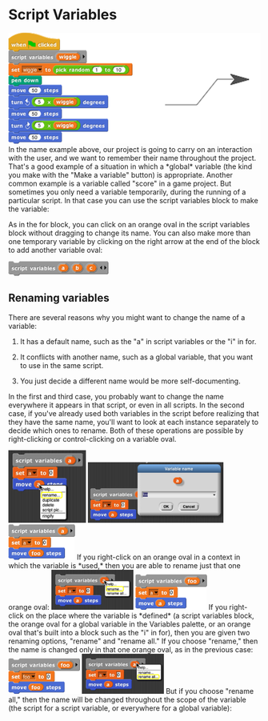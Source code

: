 # Script Variables

<img src="assets/images/image102.png" style="width:528px; height:222px">
In the name example above, our project is going to
carry on an interaction with the user, and we want to remember their
name throughout the project. That's a good example of a situation in
which a *global* variable (the kind you make with the "Make a variable"
button) is appropriate. Another common example is a variable called
"score" in a game project. But sometimes you only need a variable
temporarily, during the running of a particular script. In that case you
can use the script variables block to make the variable:

As in the for block, you can click on an orange oval in the script
variables block without dragging to change its name. You can also make
more than one temporary variable by clicking on the right arrow at the
end of the block to add another variable oval:

<img src="assets/images/image106.png" style="width:200px; height:29px">

## Renaming variables


There are several reasons why you might want to change the name of a
variable:

1.  It has a default name, such as the "a" in script variables or the
    "i" in for.

2.  It conflicts with another name, such as a global variable, that you
    want to use in the same script.

3.  You just decide a different name would be more self-documenting.

In the first and third case, you probably want to change the name
everywhere it appears in that script, or even in all scripts. In the
second case, if you've already used both variables in the script before
realizing that they have the same name, you'll want to look at each
instance separately to decide which ones to rename. Both of these
operations are possible by right-clicking or control-clicking on a
variable oval.

<img src="assets/images/image107.png" style="width:155px; height:145px">
<img src="assets/images/image108.png" style="width:271px; height:121px">
<img src="assets/images/image109.png" style="width:133px; height:71px">
If you right-click on an orange oval in a
context in which the variable is *used,* then you are able to rename
just that one orange oval:

<img src="assets/images/image110.png" style="width:164px; height:80px">
<img src="assets/images/image111.png" style="width:143px; height:71px">
If you right-click on the place where the
variable is *defined* (a script variables block, the orange oval for a global variable in the Variables palette, or an orange oval that's built
into a block such as the "i" in for), then you are given two renaming
options, "rename" and "rename all." If you choose "rename," then the
name is changed only in that one orange oval, as in the previous case:

<img src="assets/images/image112.png" style="width:143px; height:71px">
<img src="assets/images/image113.png" style="width:164px; height:80px">
But if you choose "rename all," then the
name will be changed throughout the scope of the variable (the script
for a script variable, or everywhere for a global variable):

